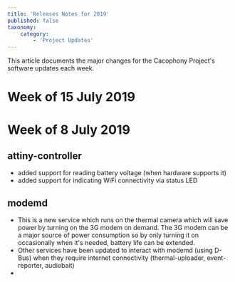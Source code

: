 ```yaml
---
title: 'Releases Notes for 2019'
published: false
taxonomy:
    category:
        - 'Project Updates'
---
```


This article documents the major changes for the Cacophony Project's software updates each week.

# Week of 15 July 2019



# Week of 8 July 2019

## attiny-controller

- added support for reading battery voltage (when hardware supports it)
- added support for indicating WiFi connectivity via status LED

## modemd

- This is a new service which runs on the thermal camera which will save power by turning on the 3G modem on demand. The 3G modem can be a major source of power consumption so by only turning it on occasionally when it's needed, battery life can be extended.
- Other services have been updated to interact with modemd (using D-Bus) when they require internet connectivity (thermal-uploader, event-reporter, audiobait)
-